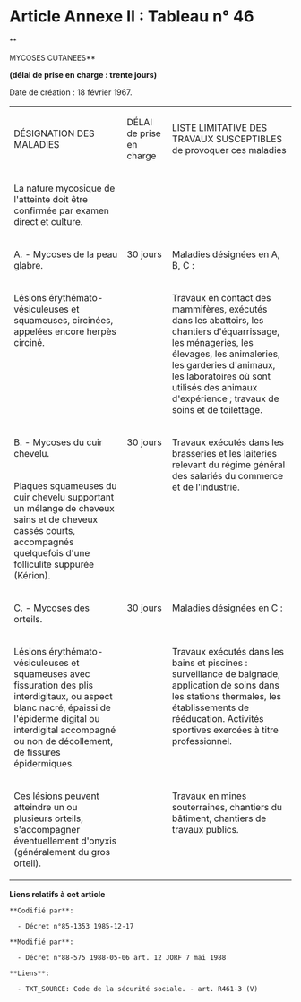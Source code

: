 # Article Annexe II : Tableau n° 46

<font size="2">
    **

MYCOSES CUTANEES**
  </font>

**(délai de prise en charge : trente jours)**

Date de création : 18 février 1967.

<table>
  <tbody>
    <tr>
      <td width="246">

DÉSIGNATION DES MALADIES

</td>
      <td width="76">

DÉLAI de prise en charge

</td>
      <td width="283">

LISTE LIMITATIVE DES TRAVAUX SUSCEPTIBLES de provoquer ces maladies

</td>
    </tr>
    <tr>
      <td valign="top" width="246">

La nature mycosique de l'atteinte doit être confirmée par examen direct et culture.

</td>
      <td valign="top" width="76">

</td>
      <td width="283" valign="top">
    </td></tr>
    <tr>
      <td width="246" valign="top">

A. - Mycoses de la peau glabre.

</td>
      <td width="76" valign="top">

30 jours

</td>
      <td width="283" valign="top">

Maladies désignées en A, B, C :

</td>
    </tr>
    <tr>
      <td width="246" valign="top">

Lésions érythémato-vésiculeuses et squameuses, circinées, appelées encore herpès circiné.

</td>
      <td valign="top" width="76">

</td>
      <td valign="top" width="283">

Travaux en contact des mammifères, exécutés dans les abattoirs, les chantiers d'équarrissage, les ménageries, les élevages,
les animaleries, les garderies d'animaux, les laboratoires où sont utilisés des animaux d'expérience ; travaux de soins et de
toilettage.

</td>
    </tr>
    <tr>
      <td width="246" valign="top">

B. - Mycoses du cuir chevelu.

</td>
      <td valign="top" width="76">

30 jours

</td>
      <td rowspan="2" width="283" valign="top">

Travaux exécutés dans les brasseries et les laiteries relevant du régime général des salariés du commerce et de l'industrie.

</td>
    </tr>
    <tr>
      <td width="246" valign="top">

Plaques squameuses du cuir chevelu supportant un mélange de cheveux sains et de cheveux cassés courts, accompagnés
quelquefois d'une folliculite suppurée (Kérion).

</td>
      <td width="76" valign="top">

</td>
    </tr>
    <tr>
      <td valign="top" width="246">

C. - Mycoses des orteils.

</td>
      <td width="76" valign="top">

30 jours

</td>
      <td valign="top" width="283">

Maladies désignées en C :

</td>
    </tr>
    <tr>
      <td valign="top" width="246">

Lésions érythémato-vésiculeuses et squameuses avec fissuration des plis interdigitaux, ou aspect blanc nacré, épaissi de
l'épiderme digital ou interdigital accompagné ou non de décollement, de fissures épidermiques.

</td>
      <td valign="top" width="76">

</td>
      <td valign="top" width="283">

Travaux exécutés dans les bains et piscines : surveillance de baignade, application de soins dans les stations thermales, les
établissements de rééducation. Activités sportives exercées à titre professionnel.

</td>
    </tr>
    <tr>
      <td width="246" valign="top">

Ces lésions peuvent atteindre un ou plusieurs orteils, s'accompagner éventuellement d'onyxis (généralement du gros orteil).

</td>
      <td valign="top" width="76">

</td>
      <td width="283" valign="top">

Travaux en mines souterraines, chantiers du bâtiment, chantiers de travaux publics.

</td>
    </tr>
  </tbody>
</table>

**Liens relatifs à cet article**

	**Codifié par**:

	  - Décret n°85-1353 1985-12-17

	**Modifié par**:

	  - Décret n°88-575 1988-05-06 art. 12 JORF 7 mai 1988

	**Liens**:

	  - TXT_SOURCE: Code de la sécurité sociale. - art. R461-3 (V)
